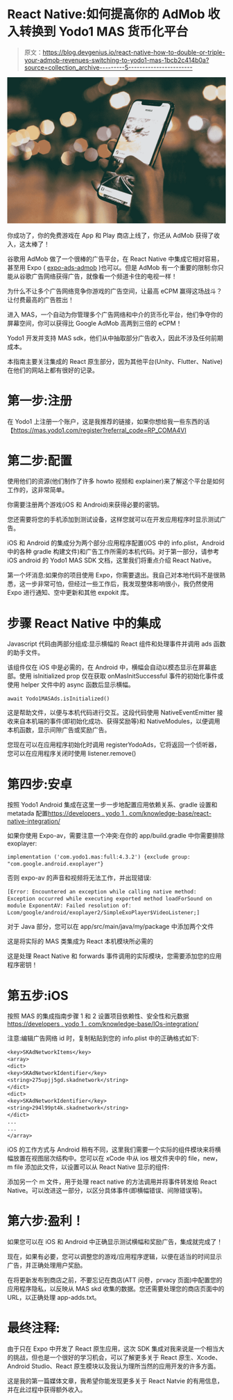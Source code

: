 # React Native:如何提高你的 AdMob 收入转换到 Yodo1 MAS 货币化平台

> 原文：<https://blog.devgenius.io/react-native-how-to-double-or-triple-your-admob-revenues-switching-to-yodo1-mas-1bcb2c414b0a?source=collection_archive---------5----------------------->

![](img/2f8db6781c03122afecf01afe869c362.png)

你成功了，你的免费游戏在 App 和 Play 商店上线了，你还从 AdMob 获得了收入，这太棒了！

谷歌用 AdMob 做了一个很棒的广告平台，在 React Native 中集成它相对容易，甚至用 Expo ( [expo-ads-admob](https://docs.expo.dev/versions/latest/sdk/admob/) )也可以。但是 AdMob 有一个重要的限制:你只能从谷歌广告网络获得广告，就像看一个频道卡住的电视一样！

为什么不让多个广告网络竞争你游戏的广告空间，让最高 eCPM 赢得这场战斗？让付费最高的广告胜出！

进入 MAS，一个自动为你管理多个广告网络和中介的货币化平台，他们争夺你的屏幕空间，你可以获得比 Google AdMob 高两到三倍的 eCPM！

Yodo1 开发并支持 MAS sdk，他们从中抽取部分广告收入，因此不涉及任何前期成本。

本指南主要关注集成的 React 原生部分，因为其他平台(Unity、Flutter、Native)在他们的网站上都有很好的记录。

# 第一步:注册

在 Yodo1 上注册一个账户，这是我推荐的链接，如果你想给我一些东西的话【https://mas.yodo1.com/register?referral_code=RP_COMA4VI

# 第二步:配置

使用他们的资源(他们制作了许多 howto 视频和 explainer)来了解这个平台是如何工作的，这非常简单。

你需要注册两个游戏(iOS 和 Android)来获得必要的密钥。

您还需要将您的手机添加到测试设备，这样您就可以在开发应用程序时显示测试广告。

iOS 和 Android 的集成分为两个部分:应用程序配置(iOS 中的 info.plist，Android 中的各种 gradle 构建文件)和广告工作所需的本机代码。对于第一部分，请参考 iOS android 的 Yodo1 MAS SDK 文档，这里我们将重点介绍 React Native。

第一个坏消息:如果你的项目使用 Expo，你需要退出。我自己对本地代码不是很熟悉，这一步非常可怕，但经过一些工作后，我发现整体影响很小，我仍然使用 Expo 进行通知、空中更新和其他 expokit 库。

# 步骤 React Native 中的集成

Javascript 代码由两部分组成:显示横幅的 React 组件和处理事件并调用 ads 函数的助手文件。

该组件仅在 iOS 中是必需的，在 Android 中，横幅会自动以模态显示在屏幕底部。使用 isInitialized prop 仅在获取 onMasInitSuccessful 事件的初始化事件或使用 helper 文件中的 async 函数后显示横幅。

```
await Yodo1MASAds.isInitialized()
```

这是帮助文件，以便与本机代码进行交互。这段代码使用 NativeEventEmitter 接收来自本机端的事件(即初始化成功、获得奖励等)和 NativeModules，以便调用本机函数，显示间隙广告或奖励广告。

您现在可以在应用程序初始化时调用 registerYodoAds，它将返回一个侦听器，您可以在应用程序关闭时使用 listener.remove()

# 第四步:安卓

按照 Yodo1 Android 集成在这里一步一步地配置应用依赖关系、gradle 设置和 metatada 配置[https://developers . yodo 1 . com/knowledge-base/react-native-integration/](https://developers.yodo1.com/knowledge-base/react-native-integration/)

如果你使用 Expo-av，需要注意一个冲突:在你的 app/build.gradle 中你需要排除 exoplayer:

```
implementation ('com.yodo1.mas:full:4.3.2') {exclude group: "com.google.android.exoplayer"}
```

否则 expo-av 的声音和视频将无法工作，并出现错误:

```
[Error: Encountered an exception while calling native method: Exception occurred while executing exported method loadForSound on module ExponentAV: Failed resolution of: Lcom/google/android/exoplayer2/SimpleExoPlayer$VideoListener;]
```

对于 Java 部分，您可以在 app/src/main/java/my/package 中添加两个文件

这是将实际的 MAS 类集成为 React 本机模块所必需的

这是处理 React Native 和 forwards 事件调用的实际模块，您需要添加您的应用程序密钥！

# 第五步:iOS

按照 MAS 的集成指南步骤 1 和 2 设置项目依赖性、安全性和元数据[https://developers . yodo 1 . com/knowledge-base/IOs-integration/](https://developers.yodo1.com/knowledge-base/ios-integration/)

注意:编辑广告网络 id 时，复制粘贴到您的 info.plist 中的正确格式如下:

```
<key>SKAdNetworkItems</key>
<array>
<dict>
<key>SKAdNetworkIdentifier</key><string>275upjj5gd.skadnetwork</string>
</dict>
<dict>
<key>SKAdNetworkIdentifier</key><string>294l99pt4k.skadnetwork</string>
</dict>
...
...
</array>
```

iOS 的工作方式与 Android 稍有不同，这里我们需要一个实际的组件模块来将横幅放置在视图层次结构中。您可以在 xCode 中从 ios 根文件夹中的 file，new，m file 添加此文件，以设置可以从 React Native 显示的组件:

添加另一个 m 文件，用于处理 react native 的方法调用并将事件转发给 React Native。可以改进这一部分，以区分具体事件(即横幅错误、间隙错误等)。

# 第六步:盈利！

如果您可以在 iOS 和 Android 中正确显示测试横幅和奖励广告，集成就完成了！

现在，如果有必要，您可以调整您的游戏/应用程序逻辑，以便在适当的时间显示广告，并正确处理用户奖励。

在将更新发布到商店之前，不要忘记在商店(ATT 问卷，prvacy 页面)中配置您的应用程序隐私，以反映从 MAS skd 收集的数据。您还需要处理您的商店页面中的 URL，以正确处理 app-adds.txt。

# 最终注释:

由于只在 Expo 中开发了 React 原生应用，这次 SDK 集成对我来说是一个相当大的挑战，但也是一个很好的学习机会，可以了解更多关于 React 原生、Xcode、Android Studio、React 原生模块以及我认为理所当然的应用开发的许多方面。

这是我的第一篇媒体文章，我希望你能发现更多关于 React Natvie 的有用信息，并在此过程中获得额外收入。